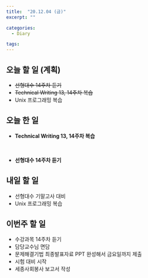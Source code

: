 ```yaml
---
title:  "20.12.04 (금)"
excerpt: ""

categories:
  - Diary

tags:
---
```


## 오늘 할 일 (계획)

- ~~선형대수 14주차 듣기~~
- ~~Technical Writing 13, 14주차 복습~~
- Unix 프로그래밍 복습

## 오늘 한 일

- **Technical Writing 13, 14주차 복습**

  <br>
- **선형대수 14주차 듣기**

##  내일 할 일

- 선형대수 기말고사 대비
- Unix 프로그래밍 복습

## 이번주 할 일

- 수강과목 14주차 듣기
- 담당교수님 면담
- 문제해결기법 최종발표자료 PPT 완성해서 금요일까지 제출
- 시험 대비 시작
- 세종사회봉사 보고서 작성

<br>